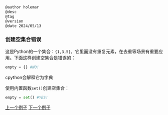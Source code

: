 
```markdown
@author holemar
@desc
@tag
@version 
@date 2024/05/13
```

### 创建空集合错误

这是Python的一个集合：`{1,3,5}`，它里面没有重复元素，在去重等场景有重要应用。下面这样创建空集合是错误的：

```python
empty = {} #NO!
```

cpython会解释它为字典

使用内置函数`set()`创建空集合：

```python
empty = set() #YES!
``` 

[上一个例子](165.md)    [下一个例子](167.md)